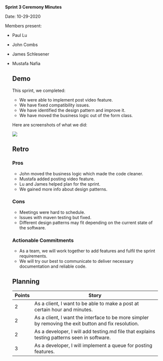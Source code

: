 **Sprint 3 Ceremony Minutes**
  
Date: 10-29-2020

Members present:

* Paul Lu
* John Combs
* James Schlesener
* Mustafa Nafia
  
  ## Demo
  
  This sprint, we completed:
  
  * We were able to implement post video feature.
  * We have fixed compatibility issues.
  * We have identified the design pattern and improve it.
  * We have moved the business logic out of the form class.

 
  Here are screenshots of what we did:
  
  ![](images/interface3.png)

  ## Retro
  
  
  
  ### Pros
  
  * John moved the business logic which made the code cleaner.
  * Mustafa added posting video feature.
  * Lu and James helped plan for the sprint.
  * We gained more info about design patterns.
  
  ### Cons
  
  * Meetings were hard to schedule.
  * Issues with maven testing but fixed.
  * Different design patterns may fit depending on the current state of the software.
 
  
  ### Actionable Commitments
  
  * As a team, we will work together to add features and fulfil the sprint requirements.
  * We will try our best to communicate to deliver necessary documentation and reliable code.

  
  ## Planning
  
  Points | Story
  -------|--------
    2    | As a client, I want to be able to make a post at certain hour and minutes.
    2    | As a client, I want the interface to be more simpler by removing the exit button and fix resolution.
    2    | As a developer, I will add testing.md file that explains testing patterns seen in software. 
    3    | As a developer, I will implement a queue for posting features.

